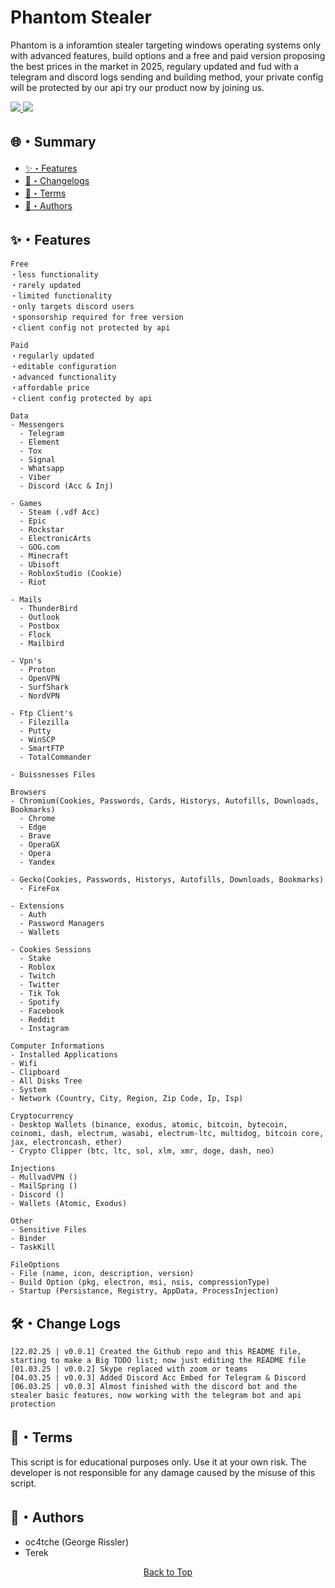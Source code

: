 # Phantom Stealer
<p>
Phantom is a inforamtion stealer targeting windows operating systems only with advanced features, build options
and a free and paid version proposing the best prices in the market in 2025, regulary updated and fud with a telegram and discord 
logs sending and building method, your private config will be protected by our api try our product now by joining us.
</p>

<a href="https://t.me/soon...">
  <img src="https://img.shields.io/badge/telegram-2CA5E0?style=for-the-badge&logo=telegram&logoColor=white">
</a>
<a href="https://discord.gg/soon...">
  <img src="https://img.shields.io/badge/discord-5865F2?style=for-the-badge&logo=discord&logoColor=white">
</a>

## 🌐・Summary   
  
- [✨・Features](#features) 
- [📝・Changelogs](#changelogs)     
- [💼・Terms](#terms)
- [👤・Authors](#authors)

## <a id="features"></a>✨・Features

```
Free
・less functionality
・rarely updated
・limited functionality
・only targets discord users
・sponsorship required for free version
・client config not protected by api

Paid
・regularly updated
・editable configuration
・advanced functionality
・affordable price
・client config protected by api

Data
- Messengers
  - Telegram
  - Element
  - Tox
  - Signal
  - Whatsapp
  - Viber
  - Discord (Acc & Inj)

- Games
  - Steam (.vdf Acc)
  - Epic
  - Rockstar
  - ElectronicArts
  - GOG.com
  - Minecraft
  - Ubisoft
  - RobloxStudio (Cookie)
  - Riot

- Mails
  - ThunderBird
  - Outlook
  - Postbox
  - Flock
  - Mailbird

- Vpn's
  - Proton
  - OpenVPN
  - SurfShark
  - NordVPN

- Ftp Client's
  - Filezilla
  - Putty
  - WinSCP
  - SmartFTP
  - TotalCommander

- Buissnesses Files

Browsers
- Chromium(Cookies, Passwords, Cards, Historys, Autofills, Downloads, Bookmarks)
  - Chrome
  - Edge
  - Brave
  - OperaGX
  - Opera
  - Yandex

- Gecko(Cookies, Passwords, Historys, Autofills, Downloads, Bookmarks)
  - FireFox

- Extensions
  - Auth
  - Password Managers
  - Wallets

- Cookies Sessions
  - Stake
  - Roblox
  - Twitch
  - Twitter
  - Tik Tok
  - Spotify
  - Facebook
  - Reddit
  - Instagram

Computer Informations
- Installed Applications
- Wifi
- Clipboard
- All Disks Tree
- System
- Network (Country, City, Region, Zip Code, Ip, Isp)

Cryptocurrency
- Desktop Wallets (binance, exodus, atomic, bitcoin, bytecoin, coinomi, dash, electrum, wasabi, electrum-ltc, multidog, bitcoin core, jax, electroncash, ether)
- Crypto Clipper (btc, ltc, sol, xlm, xmr, doge, dash, neo)

Injections
- MullvadVPN ()
- MailSpring ()
- Discord ()
- Wallets (Atomic, Exodus)

Other
- Sensitive Files
- Binder
- TaskKill

FileOptions
- File (name, icon, description, version)
- Build Option (pkg, electron, msi, nsis, compressionType)
- Startup (Persistance, Registry, AppData, ProcessInjection)
```

## <a id="changelogs"></a>🛠・Change Logs

```
[22.02.25 | v0.0.1] Created the Github repo and this README file, starting to make a Big TODO list; now just editing the README file
[01.03.25 | v0.0.2] Skype replaced with zoom or teams
[04.03.25 | v0.0.3] Added Discord Acc Embed for Telegram & Discord
[06.03.25 | v0.0.3] Almost finished with the discord bot and the stealer basic features, now working with the telegram bot and api protection
```

## <a id="terms"></a>💼・Terms

This script is for educational purposes only. Use it at your own risk. The developer is not responsible for any damage caused by the misuse of this script.


## <a id="authors"></a>👤・Authors

- oc4tche (George Rissler)
- Terek

<p align="center">
  <a href=#top>Back to Top</a>
</p>

